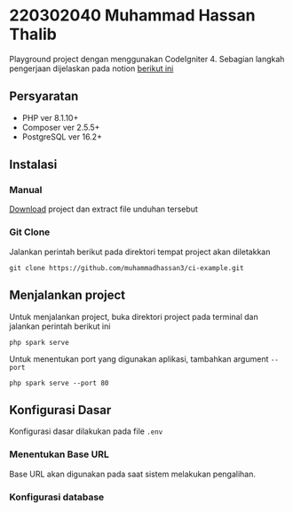 
# 220302040 Muhammad Hassan Thalib

Playground project dengan menggunakan CodeIgniter 4. Sebagian langkah pengerjaan dijelaskan pada notion [berikut ini](https://silent-sphere-b78.notion.site/Code-Igniter-4-20ea1b48d23b4a84afe903ca261d2667?pvs=4)

## Persyaratan
- PHP ver 8.1.10+
- Composer ver 2.5.5+
- PostgreSQL ver 16.2+

## Instalasi
### Manual
[Download](https://github.com/muhammadhassan3/ci-example/archive/refs/heads/master.zip) project dan extract file unduhan tersebut
### Git Clone
Jalankan perintah berikut pada direktori tempat project akan diletakkan

```shell 
git clone https://github.com/muhammadhassan3/ci-example.git
```

## Menjalankan project
Untuk menjalankan project, buka direktori project pada terminal dan jalankan perintah berikut ini

```shell
php spark serve
```

Untuk menentukan port yang digunakan aplikasi, tambahkan argument `--port`

```shell
php spark serve --port 80
```

## Konfigurasi Dasar
Konfigurasi dasar dilakukan pada file `.env`
### Menentukan Base URL
Base URL akan digunakan pada saat sistem melakukan pengalihan.

### Konfigurasi database
